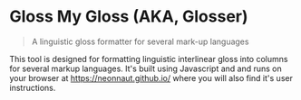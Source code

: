 # Gloss My Gloss (AKA, Glosser)

> A linguistic gloss formatter for several mark-up languages

This tool is designed for formatting linguistic interlinear gloss into columns for several markup languages. It's built using Javascript and and runs on your browser at https://neonnaut.github.io/ where you will also find it's user instructions.
